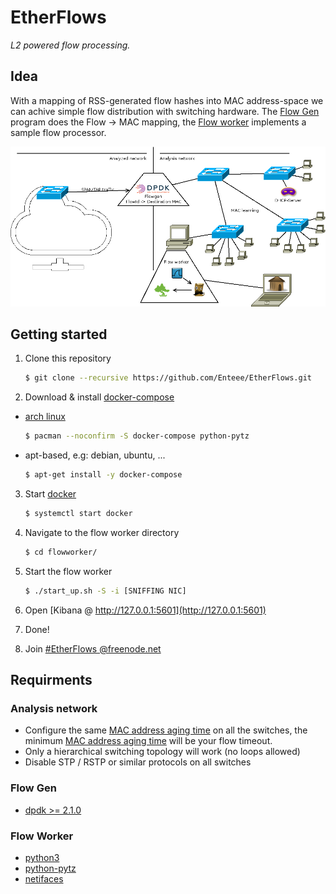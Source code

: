 # EtherFlows
_L2 powered flow processing._

## Idea
With a mapping of RSS-generated flow hashes into MAC address-space we can achive simple flow distribution with switching hardware. The [Flow Gen][flowgen] program does the Flow -> MAC mapping, the [Flow worker][flowworker] implements a sample flow processor.

![Set up](https://raw.githubusercontent.com/Enteee/EtherFlows/develop/doc/setup.png)

## Getting started
1. Clone this repository

    ```sh
    $ git clone --recursive https://github.com/Enteee/EtherFlows.git
    ```

2. Download & install [docker-compose][docker-compose]
  * [arch linux](https://www.archlinux.org/)

    ```sh
    $ pacman --noconfirm -S docker-compose python-pytz
    ```

  * apt-based, e.g: debian, ubuntu, ...

    ```sh
    $ apt-get install -y docker-compose
    ```

3. Start [docker][docker]

    ```sh
    $ systemctl start docker
    ```
    
3. Navigate to the flow worker directory

    ```sh
    $ cd flowworker/
    ```
4. Start the flow worker

    ```sh
    $ ./start_up.sh -S -i [SNIFFING NIC]
    ```

5. Open [Kibana @ http://127.0.0.1:5601](http://127.0.0.1:5601)
6. Done!
7. Join [#EtherFlows @freenode.net][irc]

## Requirments
### Analysis network
* Configure the same [MAC address aging time][mac aging] on all the switches, the minimum [MAC address aging time][mac aging] will be your flow timeout.
* Only a hierarchical switching topology will work (no loops allowed)
* Disable STP / RSTP or similar protocols on all switches

### Flow Gen
* [dpdk >= 2.1.0][dpdk]

### Flow Worker
* [python3][python3]
 * [python-pytz][python-pytz]
 * [netifaces][netifaces]
 

[flowgen]:flowgen/flowgen.c
[flowworker]:flowworker/flowworker.py

[dpdk]:http://dpdk.org/
[python3]:https://www.python.org
[python-pytz]:http://pytz.sourceforge.net/
[netifaces]:https://pypi.python.org/pypi/netifaces
[docker-compose]:https://docs.docker.com/compose/
[docker]:https://www.docker.com/
[irc]:http://webchat.freenode.net/?nick=newEtherFlowsUser&channels=EtherFlows
[mac aging]:https://www.juniper.net/documentation/en_US/junos13.2/topics/concept/bridging-mac-aging.html
